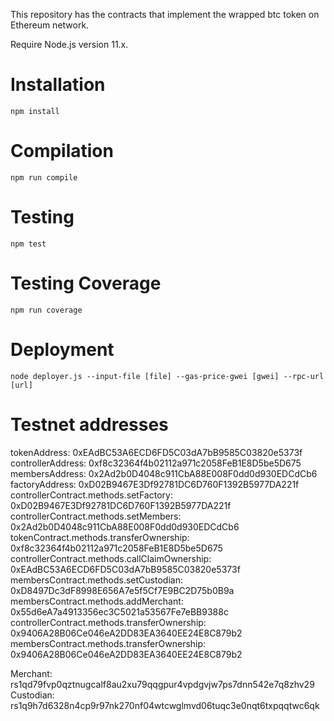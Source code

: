 This repository has the contracts that implement the wrapped btc token on Ethereum network.

Require Node.js version 11.x.

# Installation

    npm install

# Compilation

    npm run compile

# Testing

    npm test

# Testing Coverage

    npm run coverage

# Deployment

    node deployer.js --input-file [file] --gas-price-gwei [gwei] --rpc-url [url]

# Testnet addresses

tokenAddress: 0xEAdBC53A6ECD6FD5C03dA7bB9585C03820e5373f
controllerAddress: 0xf8c32364f4b02112a971c2058FeB1E8D5be5D675
membersAddress: 0x2Ad2b0D4048c911CbA88E008F0dd0d930EDCdCb6
factoryAddress: 0xD02B9467E3Df92781DC6D760F1392B5977DA221f
controllerContract.methods.setFactory: 0xD02B9467E3Df92781DC6D760F1392B5977DA221f
controllerContract.methods.setMembers: 0x2Ad2b0D4048c911CbA88E008F0dd0d930EDCdCb6
tokenContract.methods.transferOwnership: 0xf8c32364f4b02112a971c2058FeB1E8D5be5D675
controllerContract.methods.callClaimOwnership: 0xEAdBC53A6ECD6FD5C03dA7bB9585C03820e5373f
membersContract.methods.setCustodian: 0xD8497Dc3dF8998E656A7e5f5Cf7E9BC2D75b0B9a
membersContract.methods.addMerchant: 0x55d6eA7a4913356ec3C5021a53567Fe7eBB9388c
controllerContract.methods.transferOwnership: 0x9406A28B06Ce046eA2DD83EA3640EE24E8C879b2
membersContract.methods.transferOwnership: 0x9406A28B06Ce046eA2DD83EA3640EE24E8C879b2


Merchant: rs1qd79fvp0qztnugcalf8au2xu79qqgpur4vpdgvjw7ps7dnn542e7q8zhv29
Custodian: rs1q9h7d6328n4cp9r97nk270nf04wtcwglmvd06tuqc3e0nqt6txpqqtwc6qk
